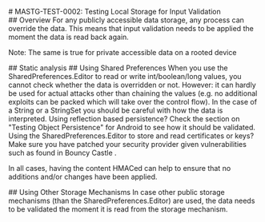 # MASTG-TEST-0002: Testing Local Storage for Input Validation
## Overview
For any publicly accessible data storage, any process can override the data. This means that input validation needs to be applied the moment the data is read back again.

Note: The same is true for private accessible data on a rooted device

## Static analysis
## Using Shared Preferences
When you use the SharedPreferences.Editor to read or write int/boolean/long values, you cannot check whether the data is overridden or not. However: it can hardly be used for actual attacks other than chaining the values (e.g. no additional exploits can be packed which will take over the control flow). In the case of a String or a StringSet you should be careful with how the data is interpreted. Using reflection based persistence? Check the section on "Testing Object Persistence" for Android to see how it should be validated. Using the SharedPreferences.Editor to store and read certificates or keys? Make sure you have patched your security provider given vulnerabilities such as found in Bouncy Castle .

In all cases, having the content HMACed can help to ensure that no additions and/or changes have been applied.

## Using Other Storage Mechanisms
In case other public storage mechanisms (than the SharedPreferences.Editor) are used, the data needs to be validated the moment it is read from the storage mechanism.
